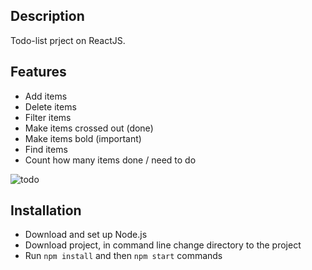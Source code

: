 ## Description
Todo-list prject on ReactJS.

## Features
* Add items
* Delete items
* Filter items
* Make items crossed out (done)
* Make items bold (important)
* Find items
* Count how many items done / need to do

![todo](https://user-images.githubusercontent.com/48446783/84289805-9cd01180-ab4b-11ea-943d-a2618fd2accf.png)

## Installation
* Download and set up Node.js
* Download project, in command line change directory to the project
* Run `npm install` and then `npm start` commands